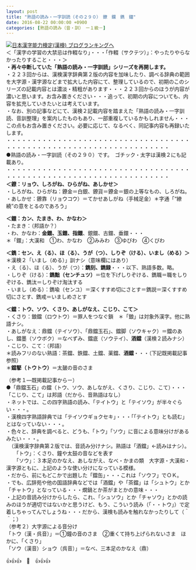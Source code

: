 ```yaml
---
layout: post
title: "熟語の読み・一字訓読（その２９０）　鐐　鐶　鐫　鐺"
date: 2016-08-22 00:00:00 +0900
categories: [熟語の読み（音・訓）　ー１級－]
---
```


[![](/syuusyuu9701/assets/images/熟語の読み・一字訓読（その２９０）-鐐-鐶-鐫-鐺-br_c_3028_1.gif)](http://blog.with2.net/link.php?1659096:3028 "日本漢字能力検定(漢検) ブログランキングへ")[日本漢字能力検定(漢検) ブログランキングへ](http://blog.with2.net/link.php?1659096:3028)  
＜「漢字の学習の大禁忌は作輟なり」・・・「作輟（サクテツ）」：やったりやらなかったりすること・・・＞  
**・再々中断していた「熟語の読み・一字訓読」シリーズを再開します。**  
・２２３回からは、漢検漢字辞典第２版の内容を加味したり、調べる辞典の範囲を大字源・漢字源などまで拡大した内容にて、整理しているので、初期のこのシリーズの記載内容とは濃淡・精粗があります・・・２２３回からのほうが内容が濃いと思います。お含み置きください・・・追って、初期の内容についても、内容を拡充していきたいとは考えています。  
・なお、別の記事などにて、漢検２記載内容を踏まえた「熟語の読み・一字訓読、音訓整理」を案内したものもあり、一部重複しているかもしれません・・・この点もお含み置きください。必要に応じて、なるべく、同記事内容も再録いたします。  
・・・・・・・・・・・・・・・・・・・・・・・・・・・・・・・・・・・・・・・・・・・・・・・・・・・・・・・・・・・・・・・・・・・・  
●熟語の読み・一字訓読（その２９０）です。　ゴチック・太字は漢検２にも記載あり。  
・・・・・・・・・・・・・・・・・・・・・・・・・・・・・・・・・・・・・・・・・・・・・・・・・・・・・・・・・・・・・・・・・・・・  
**＜鐐：リョウ、しろがね、ひらがね、あしかせ＞**　  
・しろがね、ひらがね：鐐金＝白銀、鐐貨＝鐐金＝銀の上等なもの、しろがね。  
・あしかせ：鐐靠（リョウコウ）＝てかせあしがね（手械足金）＊字通「“繚繞”の意をとるのであろう」  
  
**＜鐶：カン、たまき、わ、かなわ＞**　  
・たまき：（邦語か？）  
・わ、かなわ：**金鐶、玉鐶、指鐶**、銀鐶、古鐶、垂鐶・・・  
＊「鐶」：大漢和　①わ、かなわ　②みみわ　③ゆびわ　④くびわ  
  
**＜鐫：セン、え（る）、ほ（る）、うが（つ）、しりぞ（ける）、いまし（める）＞**　＊漢検２「いまし（める）」訓ナシ（意味欄にはあり）  
・え（る）、ほ（る）、うが（つ）：**鐫刻、鐫録**・・・以下、熟語多数。略。  
・しりぞ（ける）：**鐫黜（センチュツ）**＝位を下げしりぞける、鐫職＝職をしりぞける、鐫汰＝しりぞけ淘汰する  
・いまし（める）：鐫喩（センユ）＝深くすすめ切にさとす＝鐫説＝深くすすめ切にさとす、鐫戒＝いましめさとす  
  
**＜鐺：トウ、ソウ、くさり、あしがなえ、こじり、こて＞**  
・くさり：鋃鐺（ロウトウ）＝罪人をつなぐ鎖　＊「鋃」は対象外漢字。他に熟語ナシ。  
・あしがなえ：鼎鐺（テイソウ）、「鼎鐺玉石」、鐺脚（ソウキャク）＝鐺のあし、鐺墨（ソウボク）＝なべずみ、鐺底（ソウテイ）、**酒鐺**（漢検２読みナシ）  
・こじり、こて：（邦語）  
＊読みフリのない熟語：茶鐺、鉄鐺、土鐺、薬鐺、**酒鐺**・・・（下記既掲載記事参照）  
＊**鐺鼕（トウトウ）**＝太皷の音のさま  
  
（参考１―既掲載記事からー）  
●「鼎鐺玉石」の鐺（トウ、ソウ、あしながえ、くさり、こじり、こて）・・・「こじり、こて」は邦語（だから、音熟語はなし）  
・ネットでは、この四字熟語の読み、「テイトウ」と「テイソウ」が半々ぐらい・・・。  
・漢検四字熟語辞典では「テイソウギョクセキ」・・・「「テイトウ」とも読む」とはなっていない・・・。  
・色々と、辞典を調べると、どうも、「トウ」「ソウ」に音による意味分けがあるみたい・・・。  
　（漢検漢字辞典第２版では、音読み分けナシ。熟語は「酒鐺」←読みはナシ）。  
　　「トウ」：くさり、鐘や太鼓の音などを表す  
　　「ソウ」：３本足のかなえ、あしながえ、なべ・かまの類　大字源・大漢和・漢字源ともに、上記のような使い分けになっている模様。  
・だから、前にもどこかで出題した「鐺缶」・・・これは「ソウフ」でＯＫ。  
・でも、広辞苑や他の国語辞典などでは「酒鐺」や「茶鐺」は「シュトウ」とか「チャトウ」となっている・・・燗鍋とか茶がまとかの意味・・・  
・上記の音読み分けからしたら、これ、「シュソウ」とか「チャソウ」とかの読みのほうが適切ではないかと思うけど、もう、こういう読み（「・・トウ」）で定着しちゃってんでしょうね・・・だから、漢検も読みを触れなかったりして（＾＾；）  
（参考２）大字源による音分け  
「トウ（漢・呉音）」＝①鐘の音のさま　②重くて持ち上げられないさま　ほかに、「くさり」  
「ソウ（漢音）ショウ（呉音）」＝なべ、三本足のかなえ（鼎）  
  
👍👍👍　🐒　👍👍👍  
  